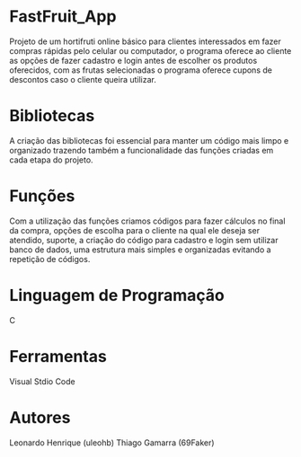 # FastFruit_App
Projeto de um hortifruti online básico para clientes interessados em fazer compras rápidas pelo celular ou computador, o programa oferece ao cliente as opções de fazer cadastro e login antes de escolher os produtos oferecidos, com as frutas selecionadas o programa oferece cupons de descontos caso o cliente queira utilizar.

# Bibliotecas
A criação das bibliotecas foi essencial para manter um código mais limpo e organizado trazendo também a funcionalidade das funções criadas em cada etapa do projeto.

# Funções
Com a utilização das funções criamos códigos para fazer cálculos no final da compra, opções de escolha para o cliente na qual ele deseja ser atendido, suporte, a criação do código para cadastro e login sem utilizar banco de dados, uma estrutura mais simples e organizadas evitando a repetição de códigos.

# Linguagem de Programação
C

# Ferramentas
Visual Stdio Code

# Autores
Leonardo Henrique (uleohb)
Thiago Gamarra (69Faker)
